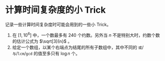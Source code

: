 # 计算时间复杂度的小 Trick

记录一些计算时间复杂度时可能会用到的一些小 Trick。

1. 在 $[1,10^6]$ 中，一个数最多有 240 个约数。另外当 $n$ 不是特别大时，约数个数的估计公式为 $\sqrt[3]{n}$ 。
2. 给定一个数组，以某个右端点为结尾的所有子数组中，其中不同的 `或`/`与`/`lcm`/`gcd` 的值至多只有 $\log n$ 个。
